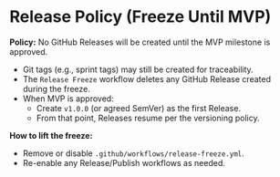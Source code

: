 # Release Policy (Freeze Until MVP)

**Policy:** No GitHub Releases will be created until the MVP milestone is approved.

- Git tags (e.g., sprint tags) may still be created for traceability.
- The `Release Freeze` workflow deletes any GitHub Release created during the freeze.
- When MVP is approved:
  - Create `v1.0.0` (or agreed SemVer) as the first Release.
  - From that point, Releases resume per the versioning policy.

**How to lift the freeze:**
- Remove or disable `.github/workflows/release-freeze.yml`.
- Re-enable any Release/Publish workflows as needed.
